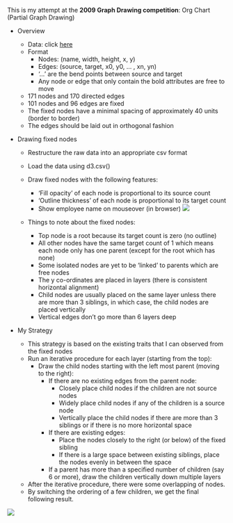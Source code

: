 This is my attempt at the **2009 Graph Drawing competition**: Org Chart (Partial Graph Drawing)

- Overview
  - Data: click [here](http://www.graphdrawing.de/contest2009/gdcategories2009.html#OrgChart)
  - Format
    - Nodes: (name, width, height, x, y)
    - Edges: (source, target, x0, y0, … , xn, yn)
    - ‘…’ are the bend points between source and target
    - Any node or edge that only contain the bold attributes are free to move
  - 171 nodes and 170 directed edges
  - 101 nodes and 96 edges are fixed
  - The fixed nodes have a minimal spacing of approximately 40 units (border to border)
  - The edges should be laid out in orthogonal fashion
  
- Drawing fixed nodes
  - Restructure the raw data into an appropriate csv format
  - Load the data using d3.csv()
  - Draw fixed nodes with the following features:
    - ‘Fill opacity’ of each node is proportional to its source count
    - ‘Outline thickness’ of each node is proportional to its target count
    - Show employee name on mouseover (in browser)
![](https://d2mxuefqeaa7sj.cloudfront.net/s_7BE943FC4B3863EEC083A392944492DEA59C939D7E8E9E2F38FE9F7CC10A8183_1504771650474_image.png)

  - Things to note about the fixed nodes:
    - Top node is a root because its target count is zero (no outline)
    - All other nodes have the same target count of 1 which means each node only has one parent (except for the root which has none)
    - Some isolated nodes are yet to be ‘linked’ to parents which are free nodes
    - The y co-ordinates are placed in layers (there is consistent horizontal alignment)
    - Child nodes are usually placed on the same layer unless there are more than 3 siblings, in which case, the child nodes are placed vertically
    - Vertical edges don’t go more than 6 layers deep


- My Strategy
  - This strategy is based on the existing traits that I can observed from the fixed nodes
  - Run an iterative procedure for each layer (starting from the top):
    - Draw the child nodes starting with the left most parent (moving to the right):
      - If there are no existing edges from the parent node:
        - Closely place child nodes if the children are not source nodes
        - Widely place child nodes if any of the children is a source node
        - Vertically place the child nodes if there are more than 3 siblings or if there is no more horizontal space
      - If there are existing edges:
        - Place the nodes closely to the right (or below) of the fixed sibling
        - If there is a large space between existing siblings, place the nodes evenly in between the space
      - If a parent has more than a specified number of children (say 6 or more), draw the children vertically down multiple layers
  - After the iterative procedure, there were some overlapping of nodes.
  - By switching the ordering of a few children, we get the final following result.


![](https://d2mxuefqeaa7sj.cloudfront.net/s_7BE943FC4B3863EEC083A392944492DEA59C939D7E8E9E2F38FE9F7CC10A8183_1504836969033_image.png)

